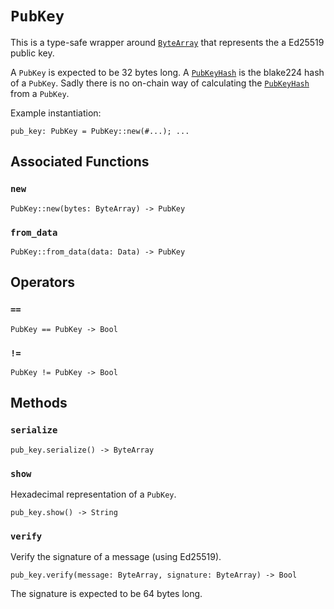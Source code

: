 # `PubKey`

This is a type-safe wrapper around [`ByteArray`](./bytearray.md) that represents the a Ed25519 public key.

A `PubKey` is expected to be 32 bytes long. A [`PubKeyHash`](./pubkeyhash.md) is the blake224 hash of a `PubKey`. Sadly there is no on-chain way of calculating the [`PubKeyHash`](./pubkeyhash.md) from a `PubKey`.

Example instantiation:

```helios
pub_key: PubKey = PubKey::new(#...); ...
```

## Associated Functions

### `new`

```helios
PubKey::new(bytes: ByteArray) -> PubKey
```

### `from_data`

```helios
PubKey::from_data(data: Data) -> PubKey
```

## Operators

### `==`

```helios
PubKey == PubKey -> Bool
```

### `!=`

```helios
PubKey != PubKey -> Bool
```

## Methods

### `serialize`

```helios
pub_key.serialize() -> ByteArray
```

### `show`

Hexadecimal representation of a `PubKey`.

```helios
pub_key.show() -> String
```

### `verify`

Verify the signature of a message (using Ed25519).

```helios
pub_key.verify(message: ByteArray, signature: ByteArray) -> Bool
```

The signature is expected to be 64 bytes long.